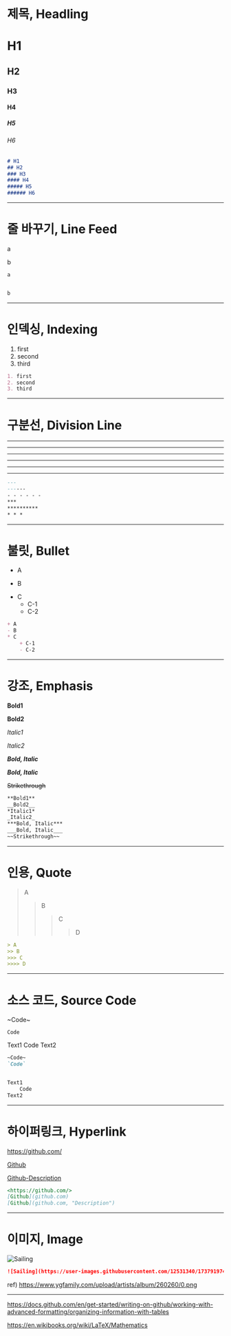 # 제목, Headling

# H1
## H2
### H3
#### H4
##### H5
###### H6

``` markdown
# H1
## H2
### H3
#### H4
##### H5
###### H6
```

---

# 줄 바꾸기, Line Feed

a


b

``` markdown
a


b
```

---

# 인덱싱, Indexing

1. first
2. second
3. third

``` markdown
1. first
2. second
3. third
```

---

# 구분선, Division Line

---
------
- - - - - -
***
**********
* * *

``` markdown
---
------
- - - - - -
***
**********
* * *
```

---

# 불릿, Bullet

+ A
- B
* C
    + C-1
    - C-2

``` markdown
+ A
- B
* C
    + C-1
    - C-2
```

---

# 강조, Emphasis

**Bold1**

__Bold2__

*Italic1*

_Italic2_

***Bold, Italic***

___Bold, Italic___

~~Strikethrough~~


``` markdown
**Bold1**
__Bold2__
*Italic1*
_Italic2_
***Bold, Italic***
___Bold, Italic___
~~Strikethrough~~
```

---

# 인용, Quote

> A
>> B
>>> C
>>>> D

``` markdown
> A
>> B
>>> C
>>>> D
```

---

# 소스 코드, Source Code

~Code~

`Code`


Text1
    Code
Text2


``` markdown
~Code~
`Code`


Text1
    Code
Text2

```

---

# 하이퍼링크, Hyperlink

<https://github.com/>

[Github](github.com)

[Github-Description](github.com, "Description")


``` markdown
<https://github.com/>
[Github](github.com)
[Github](github.com, "Description")
```

---

# 이미지, Image

![Sailing](https://user-images.githubusercontent.com/12531340/173791974-610723f0-1a17-4c18-ac6d-e73abc797841.png)

``` markdown
![Sailing](https://user-images.githubusercontent.com/12531340/173791974-610723f0-1a17-4c18-ac6d-e73abc797841.png)
```

ref) https://www.ygfamily.com/upload/artists/album/260260/0.png

---

https://docs.github.com/en/get-started/writing-on-github/working-with-advanced-formatting/organizing-information-with-tables

https://en.wikibooks.org/wiki/LaTeX/Mathematics